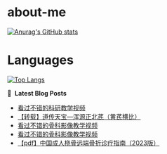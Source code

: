# about-me
[![Anurag's GitHub stats](https://github-readme-stats.vercel.app/api?username=whitewatercn)](https://github.com/anuraghazra/github-readme-stats)

# Languages
[![Top Langs](https://github-readme-stats.vercel.app/api/top-langs/?username=whitewatercn)](https://github.com/anuraghazra/github-readme-stats)

📕 &nbsp;**Latest Blog Posts**
<!-- BLOG-POST-LIST:START -->
- [看过不错的科研教学视频](https://forum.beginner.center/t/topic/891/1)
- [【转载】道传天宝—浑源正北芪（黄芪横比）](https://forum.beginner.center/t/topic/883/1)
- [看过不错的骨科影像教学视频](https://forum.beginner.center/t/topic/432/10)
- [看过不错的骨科影像教学视频](https://forum.beginner.center/t/topic/432/9)
- [【pdf】中国成人桡骨远端骨折诊疗指南（2023版）](https://forum.beginner.center/t/topic/877/1)
<!-- BLOG-POST-LIST:END -->
